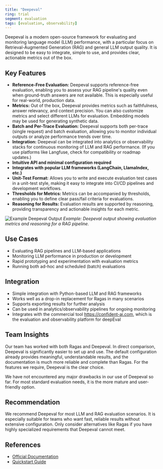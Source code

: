 ```yaml
---
title: "Deepeval"
ring: trial
segment: evaluation
tags: [evaluation, observability]
---
```


Deepeval is a modern open-source framework for evaluating and monitoring language model (LLM) performance, with a particular focus on Retrieval-Augmented Generation (RAG) and general LLM output quality. It is designed to be easy to integrate, simple to use, and provides clear, actionable metrics out of the box.

## Key Features

- **Reference-Free Evaluation:** Deepeval supports reference-free evaluation, enabling you to assess your RAG pipeline's quality even when ground-truth answers are not available. This is especially useful for real-world, production data.
- **Metrics:** Out of the box, Deepeval provides metrics such as faithfulness, answer relevancy, and context precision. You can also customize metrics and select different LLMs for evaluation. Embedding models may be used for generating synthetic data.
- **Batch and Per-Trace Evaluation:** Deepeval supports both per-trace (single request) and batch evaluation, allowing you to monitor individual outputs or analyze performance trends over time.
- **Integration:** Deepeval can be integrated into analytics or observability stacks for continuous monitoring of LLM and RAG performance. (If you use platforms like Langfuse, check for compatibility or roadmap updates.)
- **Intuitive API and minimal configuration required**
- **Integrates with popular LLM frameworks (LangChain, LlamaIndex, etc.)**
- **Unit-Test Format:** Allows you to write and execute evaluation test cases in a unit-test style, making it easy to integrate into CI/CD pipelines and development workflows.
- **Thresholds for Metrics:** Metrics can be accompanied by thresholds, enabling you to define clear pass/fail criteria for evaluations.
- **Reasoning for Results:** Evaluation results are supported by reasoning, providing transparency and actionable insights for each metric.

![Example Deepeval Output](/images/deepeval-example.png)
_Example: Deepeval output showing evaluation metrics and reasoning for a RAG pipeline._

## Use Cases

- Evaluating RAG pipelines and LLM-based applications
- Monitoring LLM performance in production or development
- Rapid prototyping and experimentation with evaluation metrics
- Running both ad-hoc and scheduled (batch) evaluations

## Integration

- Simple integration with Python-based LLM and RAG frameworks
- Works well as a drop-in replacement for Ragas in many scenarios
- Supports exporting results for further analysis
- Can be used in analytics/observability pipelines for ongoing monitoring
- Integrates with the commercial tool https://confident-ai.com, which is the evaluation and observability platform for deepEval

## Team Insights

Our team has worked with both Ragas and Deepeval. In direct comparison, Deepeval is significantly easier to set up and use. The default configuration already provides meaningful, understandable results, and the documentation is much more reliable and complete than Ragas. For the features we require, Deepeval is the clear choice.

We have not encountered any major drawbacks in our use of Deepeval so far. For most standard evaluation needs, it is the more mature and user-friendly option.

## Recommendation

We recommend Deepeval for most LLM and RAG evaluation scenarios. It is especially suitable for teams who want fast, reliable results without extensive configuration. Only consider alternatives like Ragas if you have highly specialized requirements that Deepeval cannot meet.

## References

- [Official Documentation](https://github.com/deepeval/deepeval)
- [Quickstart Guide](https://github.com/deepeval/deepeval#quickstart)
